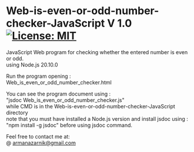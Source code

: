 # Web-is-even-or-odd-number-checker-JavaScript  V 1.0 [![License: MIT](https://img.shields.io/badge/License-MIT-yellow.svg)](https://opensource.org/licenses/MIT)  
JavaScript Web program for checking whether the entered number is even or odd.  
using Node.js 20.10.0  

Run the program opening :  
Web_is_even_or_odd_number_checker.html  

You can see the program document using :  
"jsdoc Web_is_even_or_odd_number_checker.js"  
 while CMD is in the Web-is-even-or-odd-number-checker-JavaScript directory  
 note that you must have installed a Node.js version and install jsdoc using :
 "npm install -g jsdoc" before using jsdoc command.  
  
Feel free to contact me at:  
@ armanazarnik@gmail.com

